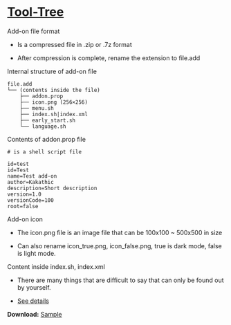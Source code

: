 # [Tool-Tree](https://zenlua.github.io/Tool-Tree)

Add-on file format

- Is a compressed file in .zip or .7z format

- After compression is complete, rename the extension to file.add

Internal structure of add-on file

```
file.add
└── (contents inside the file)
    ├── addon.prop
    ├── icon.png (256×256)
    ├── menu.sh
    ├── index.sh|index.xml
    ├── early_start.sh
    └── language.sh
```

Contents of addon.prop file

```
# is a shell script file

id=test
id=Test
name=Test add-on
author=Kakathic
description=Short description
version=1.0
versionCode=100
root=false
```

Add-on icon

- The icon.png file is an image file that can be 100x100 ~ 500x500 in size

- Can also rename icon_true.png, icon_false.png, true is dark mode, false is light mode.

Content inside index.sh, index.xml

- There are many things that are difficult to say that can only be found out by yourself.

- [See details](https://github.com/helloklf/kr-scripts)

**Download:** [Sample](https://github.com/Zenlua/Tool-Tree/raw/refs/heads/main/add-on/Test)








